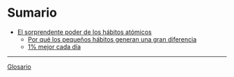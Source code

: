 # Sumario

- [El sorprendente poder de los hábitos atómicos]()
    - [Por qué los pequeños hábitos generan una gran diferencia](./Capitulo-1/Por-que-los-pequenos-habitos-generan-una-gran-diferencia.md)
    - [1% mejor cada día](./Capitulo-1/1-mejor-cada-dia.md)

---

[Glosario](./Glosario/Glosario.md)
